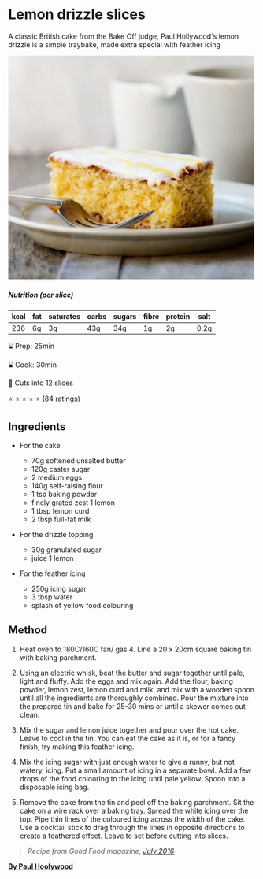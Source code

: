 # Lemon drizzle slices

A classic British cake from the Bake Off judge, Paul Hollywood's lemon drizzle is a simple traybake, made extra special with feather icing

![Lemon Drizzle Cake](./cake.jpg "Lemon drizzle slices")

##### Nutrition (per slice)

| kcal | fat | saturates | carbs | sugars | fibre | protein | salt |
|------|-----|-----------|-------|--------|-------|---------|------|
| 236  | 6g  | 3g        | 43g   | 34g    | 1g    | 2g      | 0.2g |

:hourglass: Prep: 25min

:hourglass: Cook: 30min

:fork_and_knife: Cuts into 12 slices

:star:
:star:
:star:
:star:
:star:  (84 ratings)


## Ingredients

* For the cake 
  * 70g softened unsalted butter
  * 120g caster sugar
  * 2 medium eggs
  * 140g self-raising flour
  * 1 tsp baking powder
  * finely grated zest 1 lemon
  * 1 tbsp lemon curd
  * 2 tbsp full-fat milk

* For the drizzle topping
  * 30g granulated sugar
  * juice 1 lemon

* For the feather icing
  * 250g icing sugar
  * 3 tbsp water
  * splash of yellow food colouring

## Method

1. Heat oven to 180C/160C fan/ gas 4. Line a 20 x 20cm square baking tin with baking parchment.

2. Using an electric whisk, beat the butter and sugar together until pale, light and fluffy. Add the eggs and mix again. Add the flour, baking powder, lemon zest, lemon curd and milk, and mix with a wooden spoon until all the ingredients are thoroughly combined. Pour the mixture into the prepared tin and bake for 25-30 mins or until a skewer comes out clean.

3. Mix the sugar and lemon juice together and pour over the hot cake. Leave to cool in the tin. You can eat the cake as it is, or for a fancy finish, try making this feather icing.

4. Mix the icing sugar with just enough water to give a runny, but not watery, icing. Put a small amount of icing in a separate bowl. Add a few drops of the food colouring to the icing until pale yellow. Spoon into a disposable icing bag.

5. Remove the cake from the tin and peel off the baking parchment. Sit the cake on a wire rack over a baking tray. Spread the white icing over the top. Pipe thin lines of the coloured icing across the width of the cake. Use a cocktail stick to drag through the lines in opposite directions to create a feathered effect. Leave to set before cutting into slices.


> *Recipe from Good Food magazine, [July 2016](https://www.bbcgoodfood.com/search/recipes/date/1467327600)*

[**By Paul Hoolywood**](https://www.bbcgoodfood.com/chef/paul-hollywood)